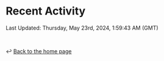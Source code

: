 # Recent Activity

<!--RECENT_ACTIVITY:start-->
<!--RECENT_ACTIVITY:end-->

<!--RECENT_ACTIVITY:last_update-->
Last Updated: Thursday, May 23rd, 2024, 1:59:43 AM (GMT)
<!--RECENT_ACTIVITY:last_update_end-->

<br>

↩️ [Back to the home page](/README.md)
